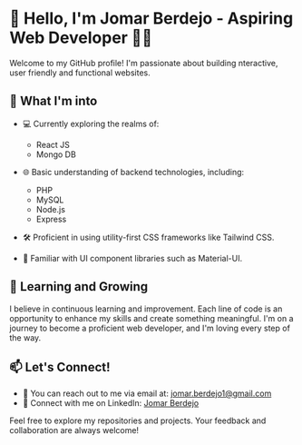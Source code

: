 # 👋 Hello, I'm Jomar Berdejo - Aspiring Web Developer 👨‍💻

Welcome to my GitHub profile! I'm passionate about building nteractive, user friendly and functional websites.

## 👀 What I'm into
- 💻 Currently exploring the realms of:
  - React JS
  - Mongo DB

- 🌐 Basic understanding of backend technologies, including:
  - PHP
  - MySQL
  - Node.js
  - Express

- 🛠️ Proficient in using utility-first CSS frameworks like Tailwind CSS.
- 🎨 Familiar with UI component libraries such as Material-UI.

## 🌱 Learning and Growing
I believe in continuous learning and improvement. Each line of code is an opportunity to enhance my skills and create something meaningful. I'm on a journey to become a proficient web developer, and I'm loving every step of the way.

## 📫 Let's Connect!
- 📧 You can reach out to me via email at: [jomar.berdejo1@gmail.com](mailto:jomar.berdejo1@gmail.com)
- 💼 Connect with me on LinkedIn: [Jomar Berdejo](https://www.linkedin.com/in/jomar-berdejo-833924252/)

Feel free to explore my repositories and projects. Your feedback and collaboration are always welcome!
